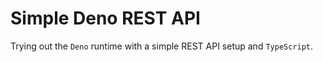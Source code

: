# Simple Deno REST API

Trying out the `Deno` runtime with a simple REST API setup and `TypeScript`.
